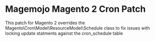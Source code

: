 # Magemojo Magento 2 Cron Patch

This patch for Magento 2 overrides the Magento\Cron\Model\ResourceModel\Schedule class to fix issues with locking update statments against the cron_schedule table
